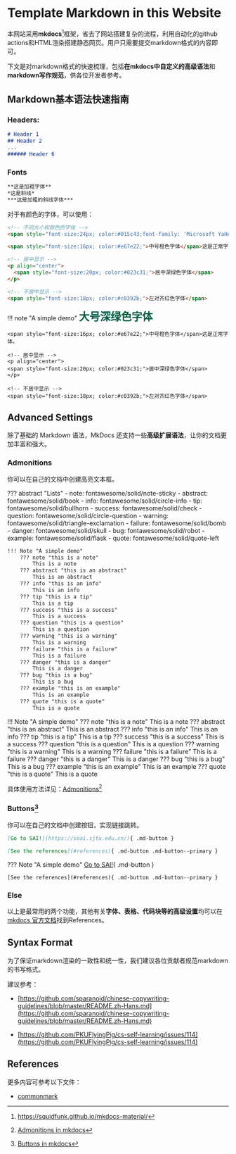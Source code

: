 # Template Markdown in this Website

本网站采用**mkdocs**[^1]框架，省去了网站搭建复杂的流程，利用自动化的github actions和HTML渲染搭建静态网页。用户只需要提交markdown格式的内容即可。

下文是对markdown格式的快速梳理，包括**在mkdocs中自定义的高级语法**和**markdown写作规范**，供各位开发者参考。

## Markdown基本语法快速指南

### Headers:

```markdown
# Header 1
## Header 2
...
###### Header 6
```

### Fonts

```markdown
**这是加粗字体**
*这是斜线*
***这是加粗的斜线字体***
```

对于有颜色的字体，可以使用：
```html
<!-- 不同大小和颜色的字体 -->
<span style="font-size:24px; color:#015c43;font-family: 'Microsoft YaHei', '微软雅黑', sans-serif; font-weight: bold;">大号深绿色字体</span>

<span style="font-size:16px; color:#e67e22;">中号橙色字体</span>这是正常字体。

<!-- 居中显示 -->
<p align="center">
  <span style="font-size:20px; color:#023c31;">居中深绿色字体</span>
</p>

<!-- 不居中显示 -->
<span style="font-size:18px; color:#c0392b;">左对齐红色字体</span>
```

!!! note "A simple demo"
    <!-- 不同大小和颜色的字体 -->
    <span style="font-size:24px; color:#015c43;font-family: 'Microsoft YaHei', '微软雅黑', sans-serif; font-weight: bold;">大号深绿色字体</span>

    <span style="font-size:16px; color:#e67e22;">中号橙色字体</span>这是正常字体。

    <!-- 居中显示 -->
    <p align="center">
    <span style="font-size:20px; color:#023c31;">居中深绿色字体</span>
    </p>

    <!-- 不居中显示 -->
    <span style="font-size:18px; color:#c0392b;">左对齐红色字体</span>

## Advanced Settings

除了基础的 Markdown 语法，MkDocs 还支持一些**高级扩展语法**，让你的文档更加丰富和强大。

### Admonitions

你可以在自己的文档中创建高亮文本框。

??? abstract "Lists"
    - note: fontawesome/solid/note-sticky
    - abstract: fontawesome/solid/book
    - info: fontawesome/solid/circle-info
    - tip: fontawesome/solid/bullhorn
    - success: fontawesome/solid/check
    - question: fontawesome/solid/circle-question
    - warning: fontawesome/solid/triangle-exclamation
    - failure: fontawesome/solid/bomb
    - danger: fontawesome/solid/skull
    - bug: fontawesome/solid/robot
    - example: fontawesome/solid/flask
    - quote: fontawesome/solid/quote-left

```markdown
!!! Note "A simple demo"
    ??? note "this is a note"
        This is a note
    ??? abstract "this is an abstract"
        This is an abstract
    ??? info "this is an info"
        This is an info
    ??? tip "this is a tip"
        This is a tip
    ??? success "this is a success"
        This is a success
    ??? question "this is a question"
        This is a question
    ??? warning "this is a warning"
        This is a warning
    ??? failure "this is a failure"
        This is a failure
    ??? danger "this is a danger"
        This is a danger
    ??? bug "this is a bug"
        This is a bug
    ??? example "this is an example"
        This is an example
    ??? quote "this is a quote"
        This is a quote
```

!!! Note "A simple demo"
    ??? note "this is a note"
        This is a note
    ??? abstract "this is an abstract"
        This is an abstract
    ??? info "this is an info"
        This is an info
    ??? tip "this is a tip"
        This is a tip
    ??? success "this is a success"
        This is a success
    ??? question "this is a question"
        This is a question
    ??? warning "this is a warning"
        This is a warning
    ??? failure "this is a failure"
        This is a failure
    ??? danger "this is a danger"
        This is a danger
    ??? bug "this is a bug"
        This is a bug
    ??? example "this is an example"
        This is an example
    ??? quote "this is a quote"
        This is a quote

具体使用方法详见：[Admonitions](https://squidfunk.github.io/mkdocs-material/reference/admonitions/)[^3]

### Buttons[^2]

你可以在自己的文档中创建按钮，实现链接跳转。

```markdown
[Go to SAI!](https://soai.sjtu.edu.cn/){ .md-button }

[See the references](#references){ .md-button .md-button--primary }
```

??? Note "A simple demo"
    [Go to SAI!](https://soai.sjtu.edu.cn/){ .md-button }

    [See the references](#references){ .md-button .md-button--primary }

### Else

以上是最常用的两个功能，其他有关**字体、表格、代码块等的高级设置**均可以在[mkdocs 官方文档](https://squidfunk.github.io/mkdocs-material/reference/)找到References。

## Syntax Format

为了保证markdown渲染的一致性和统一性，我们建议各位贡献者规范markdown的书写格式。

建议参考：

- [https://github.com/sparanoid/chinese-copywriting-guidelines/blob/master/README.zh-Hans.md](https://github.com/sparanoid/chinese-copywriting-guidelines/blob/master/README.zh-Hans.md)

- [https://github.com/PKUFlyingPig/cs-self-learning/issues/114](https://github.com/PKUFlyingPig/cs-self-learning/issues/114)

## References

更多内容可参考以下文件：

- [commonmark](https://spec.commonmark.org/0.31.2/)


[^1]: https://squidfunk.github.io/mkdocs-material/
[^2]: [Buttons in mkdocs](https://squidfunk.github.io/mkdocs-material/reference/buttons/)
[^3]: [Admonitions in mkdocs](https://squidfunk.github.io/mkdocs-material/reference/admonitions/)